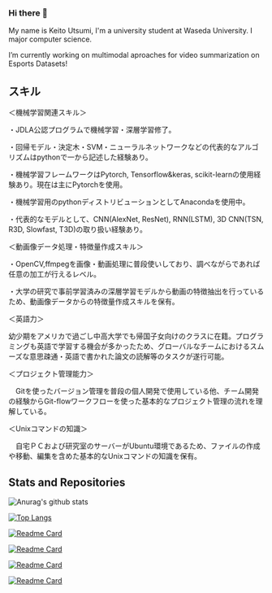 ### Hi there 👋

My name is Keito Utsumi, I'm a university student at Waseda University. I major computer science.

I’m currently working on multimodal aproaches for video summarization on Esports Datasets!

## スキル

＜機械学習関連スキル＞

 ・JDLA公認プログラムで機械学習・深層学習修了。
 
・回帰モデル・決定木・SVM・ニューラルネットワークなどの代表的なアルゴリズムはpythonで一から記述した経験あり。

・機械学習フレームワークはPytorch, Tensorflow&keras, scikit-learnの使用経験あり。現在は主にPytorchを使用。

・機械学習用のpythonディストリビューションとしてAnacondaを使用中。

・代表的なモデルとして、CNN(AlexNet, ResNet), RNN(LSTM), 3D CNN(TSN, R3D,  Slowfast, T3D)の取り扱い経験あり。
 
＜動画像データ処理・特徴量作成スキル＞

・OpenCV,ffmpegを画像・動画処理に普段使いしており、調べながらであれば任意の加工が行えるレベル。

・大学の研究で事前学習済みの深層学習モデルから動画の特徴抽出を行っているため、動画像データからの特徴量作成スキルを保有。
 
＜英語力＞

幼少期をアメリカで過ごし中高大学でも帰国子女向けのクラスに在籍。プログラミングも英語で学習する機会が多かったため、グローバルなチームにおけるスムーズな意思疎通・英語で書かれた論文の読解等のタスクが遂行可能。
 
＜プロジェクト管理能力＞

　Gitを使ったバージョン管理を普段の個人開発で使用している他、チーム開発の経験からGit-flowワークフローを使った基本的なプロジェクト管理の流れを理解している。
 
＜Unixコマンドの知識＞

　自宅ＰＣおよび研究室のサーバーがUbuntu環境であるため、ファイルの作成や移動、編集を含めた基本的なUnixコマンドの知識を保有。


## Stats and Repositories

![Anurag's github stats](https://github-readme-stats.vercel.app/api?username=keitoutsumi&show_icons=true&theme=dracula)

[![Top Langs](https://github-readme-stats.vercel.app/api/top-langs/?username=keitoutsumi&hide=html&layout=compact&theme=dracula)](https://github.com/keitoutsumi/github-readme-stats)

[![Readme Card](https://github-readme-stats.vercel.app/api/pin/?username=keitoutsumi&repo=video_highlight_selector)](https://github.com/keitoutsumi/video_highlight_selector)

[![Readme Card](https://github-readme-stats.vercel.app/api/pin/?username=keitoutsumi&repo=valorant_VOD2minimap)](https://github.com/keitoutsumi/valorant_VOD2minimap)

[![Readme Card](https://github-readme-stats.vercel.app/api/pin/?username=keitoutsumi&repo=ML_Study)](https://github.com/keitoutsumi/ML_study)

[![Readme Card](https://github-readme-stats.vercel.app/api/pin/?username=keitoutsumi&repo=memo_app)](https://github.com/keitoutsumi/memo_app)

